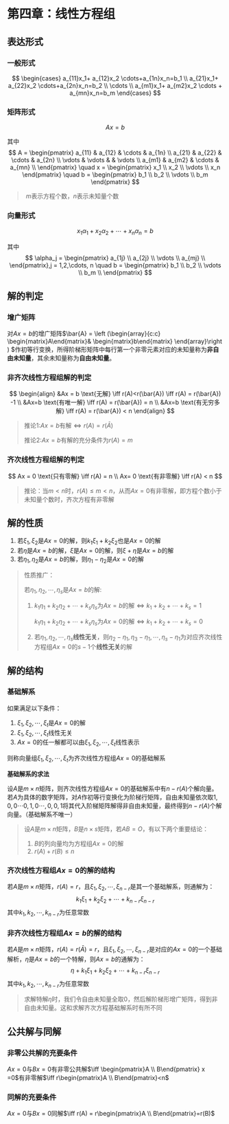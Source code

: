 # 第四章：线性方程组

## 表达形式

### 一般形式

$$
\begin{cases}
a_{11}x_1+ a_{12}x_2 \cdots+a_{1n}x_n=b_1 \\
a_{21}x_1+ a_{22}x_2 \cdots+a_{2n}x_n=b_2 \\
\cdots \\
a_{m1}x_1+ a_{m2}x_2 \cdots + a_{mn}x_n=b_m
\end{cases}
$$

### 矩阵形式

$$
Ax =b
$$

其中
$$
A = 
\begin{pmatrix}
a_{11} & a_{12} & \cdots & a_{1n} \\
a_{21} & a_{22} & \cdots & a_{2n} \\
\vdots & \vdots &  & \vdots \\
a_{m1} & a_{m2} & \cdots & a_{mn} \\
\end{pmatrix} \quad x = 
\begin{pmatrix}
x_1 \\
x_2 \\
\vdots \\
x_n
\end{pmatrix} \quad b =
\begin{pmatrix}
b_1 \\
b_2 \\
\vdots \\
b_m
\end{pmatrix}
$$

> ​	$m$表示方程个数，$n$表示未知量个数

### 向量形式

$$
x_1 \alpha_1 + x_2 \alpha_2 + \cdots　+ x_n \alpha_n = b
$$

其中
$$
\alpha_j = 
\begin{pmatrix}
a_{1j} \\
a_{2j} \\
\vdots \\
a_{mj} \\
\end{pmatrix},j = 1,2,\cdots, n \quad 
b  = 
\begin{pmatrix}
b_1 \\
b_2 \\
\vdots \\
b_m \\
\end{pmatrix}
$$

## 解的判定

### 增广矩阵

对$Ax=b$的增广矩阵$\bar{A} = \left (\begin{array}{c:c}
\begin{matrix}A\end{matrix}&
\begin{matrix}b\end{matrix}
\end{array}\right ) $作初等行变换，所得阶梯形矩阵中每行第一个非零元素对应的未知量称为**非自由未知量**，其余未知量称为**自由未知量**。

### 非齐次线性方程组解的判定

$$
\begin{align}
&Ax = b \text{无解} \iff r(A)<r(\bar{A}) \iff r(A) = r(\bar{A}) -1 \\
&Ax=b \text{有唯一解} \iff r(A) = r(\bar{A}) = n \\
&Ax=b \text{有无穷多解} \iff r(A) = r(\bar{A}) < n
\end{align}
$$

> 推论1:$Ax=b$有解$\iff r(A) = r(\bar{A})$
>
> 推论2:$Ax=b$有解的充分条件为$r(A)=m$

### 齐次线性方程组解的判定

$$
Ax = 0 \text{只有零解} \iff r(A) = n \\
Ax= 0 \text{有非零解} \iff r(A) < n
$$

> 推论：当$m<n$时，$r(A) \le m < n$，从而$Ax=0$有非零解，即方程个数小于未知量个数时，齐次方程有非零解

## 解的性质

1. 若$\xi_1,\xi_2$是$Ax=0$的解，则$k_1 \xi_1 + k_2\xi_2$也是$Ax=0$的解
2. 若$\eta$是$Ax=b$的解，$\xi$是$Ax=0$的解，则$\xi + \eta$是$Ax=b$的解
3. 若$\eta_1,\eta_2$是$Ax=b$的解，则$\eta_1 - \eta_2$是$Ax=0$的解

> 性质推广：
>
> 若$\eta_1,\eta_2,\cdots,\eta_s$是$Ax=b$的解:
>
> 1. $k_1 \eta_1 + k_2 \eta_2 + \cdots + k_s \eta_s$为$Ax=b$的解$\iff k_1 + k_2 +\cdots + k_s = 1$
>
>    $k_1 \eta_1 + k_2 \eta_2 + \cdots + k_s \eta_s$为$Ax=0$的解$\iff k_1 + k_2 +\cdots + k_s = 0$
>
> 2. 若$\eta_1,\eta_2,\cdots,\eta_s$**线性无关**，则$\eta_2 - \eta_1, \eta_3-\eta_1 ,\cdots ,\eta_s -\eta_1$为对应齐次线性方程组$Ax=0$的$s-1$个**线性无关**的解

## 解的结构

### 基础解系

如果满足以下条件：

1. $\xi_1,\xi_2,\cdots,\xi_t$是$Ax=0$的解
2. $\xi_1,\xi_2,\cdots,\xi_t$线性无关
3. $Ax=0$的任一解都可以由$\xi_1,\xi_2,\cdots,\xi_t$线性表示

则称向量组$\xi_1,\xi_2,\cdots,\xi_t$为齐次线性方程组$Ax=0$的基础解系

**基础解系的求法**

设$A$是$m\times n$矩阵，则齐次线性方程组$Ax=0$的基础解系中有$n-r(A)$个解向量。若$A$为具体的数字矩阵，对$A$作初等行变换化为阶梯行矩阵，自由未知量依次取$1,0,0\cdots 0,1,0 \cdots, 0,0,1$将其代入阶梯矩阵解得非自由未知量，最终得到$n-r(A)$个解向量。（基础解系不唯一）

> 设$A$是$m \times n$矩阵，$B$是$n \times s$矩阵，若$AB=O$，有以下两个重要结论：
>
> 1. $B$的列向量均为方程组$Ax=0$的解
> 2. $r(A)+r(B) \le n$

### 齐次线性方程组$Ax=0$的解的结构

若$A$是$m\times n$矩阵，$r(A)=r$，且$\xi_1,\xi_2,\cdots,\xi_{n-r}$是其一个基础解系，则通解为：
$$
k_1 \xi_1 + k_2 \xi_2 + \cdots + k_{n-r} \xi_{n-r}
$$
其中$k_1,k_2,\cdots,k_{n-r}$为任意常数

### 非齐次线性方程组$Ax=b$的解的结构

若$A$是$m\times n$矩阵，$r(A)=r(\bar{A})=r$，且$\xi_1,\xi_2,\cdots,\xi_{n-r}$是对应的$Ax=0$的一个基础解析，$\eta$是$Ax=b$的一个特解，则$Ax=b$的通解为：
$$
\eta + k_1 \xi_1 + k_2 \xi_2 + \cdots + k_{n-r} \xi_{n-r}
$$
其中$k_1,k_2,\cdots,k_{n-r}$为任意常数

> 求解特解$\eta$时，我们令自由未知量全取$0$，然后解阶梯形增广矩阵，得到非自由未知量。这和求解齐次方程基础解系时有所不同

## 公共解与同解

### 非零公共解的充要条件

$Ax=0$与$Bx=0$有非零公共解$\iff \begin{pmatrix}A \\ B\end{pmatrix} x =0$有非零解$\iff r\begin{pmatrix}A \\ B\end{pmatrix}<n$

### 同解的充要条件

$Ax=0$与$Bx=0$同解$\iff r(A) = r\begin{pmatrix}A \\ B\end{pmatrix}=r(B)$

